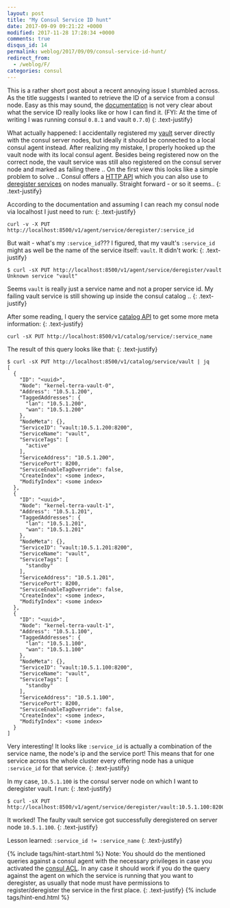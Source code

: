 ```yaml
---
layout: post
title: "My Consul Service ID hunt"
date: 2017-09-09 09:21:22 +0000
modified: 2017-11-28 17:28:34 +0000 
comments: true
disqus_id: 14
permalink: weblog/2017/09/09/consul-service-id-hunt/
redirect_from:
  - /weblog/F/
categories: consul
---
```


This is a rather short post about a recent annoying issue I stumbled across. 
As the title suggests I wanted to retrieve the ID of a service from a consul node. Easy as this may sound, the [documentation](https://www.consul.io/api/agent/service.html#service_id) is not very clear about what the service ID really looks like or how I can find it. 
(FYI: At the time of writing I was running consul `0.8.1` and vault `0.7.0`)
{: .text-justify}
<!--more-->

What actually happened: I accidentally registered my [vault](https://www.vaultproject.io/) server directly with the consul server nodes, but ideally it should be connected to a local consul agent instead. 
After realizing my mistake, I properly hooked up the vault node with its local consul agent. 
Besides being registered now on the correct node, the vault service was still also registered on the consul server node and marked as failing there ..
On the first view this looks like a simple problem to solve .. 
Consul offers a [HTTP API](https://www.consul.io/api/index.html) which you can also use to [deregister services](https://www.consul.io/api/agent/service.html#deregister-service) on nodes manually. 
Straight forward - or so it seems..
{: .text-justify}

According to the documentation and assuming I can reach my consul node via localhost I just need to run: 
{: .text-justify}

```
curl -v -X PUT http://localhost:8500/v1/agent/service/deregister/:service_id
```

But wait - what's my `:service_id`??? I figured, that my vault's `:service_id` might as well be the name of the service itself: `vault`. 
It didn't work:
{: .text-justify}

```
$ curl -sX PUT http://localhost:8500/v1/agent/service/deregister/vault
Unknown service "vault"
```
 
Seems `vault` is really just a service name and not a proper service id. 
My failing vault service is still showing up inside the consul catalog .. 
{: .text-justify}

After some reading, I query the service [catalog API](https://www.consul.io/api/catalog.html#list-services) to get some more meta information:
{: .text-justify}

```
curl -sX PUT http://localhost:8500/v1/catalog/service/:service_name
```

The result of this query looks like that:
{: .text-justify}

```
$ curl -sX PUT http://localhost:8500/v1/catalog/service/vault | jq
[
  {
    "ID": "<uuid>",
    "Node": "kernel-terra-vault-0",
    "Address": "10.5.1.200",
    "TaggedAddresses": {
      "lan": "10.5.1.200",
      "wan": "10.5.1.200"
    },
    "NodeMeta": {},
    "ServiceID": "vault:10.5.1.200:8200",
    "ServiceName": "vault",
    "ServiceTags": [
      "active"
    ],
    "ServiceAddress": "10.5.1.200",
    "ServicePort": 8200,
    "ServiceEnableTagOverride": false,
    "CreateIndex": <some index>,
    "ModifyIndex": <some index>
  },
  {
    "ID": "<uuid>",
    "Node": "kernel-terra-vault-1",
    "Address": "10.5.1.201",
    "TaggedAddresses": {
      "lan": "10.5.1.201",
      "wan": "10.5.1.201"
    },
    "NodeMeta": {},
    "ServiceID": "vault:10.5.1.201:8200",
    "ServiceName": "vault",
    "ServiceTags": [
      "standby"
    ],
    "ServiceAddress": "10.5.1.201",
    "ServicePort": 8200,
    "ServiceEnableTagOverride": false,
    "CreateIndex": <some index>,
    "ModifyIndex": <some index>
  },
  {
    "ID": "<uuid>",
    "Node": "kernel-terra-vault-1",
    "Address": "10.5.1.100",
    "TaggedAddresses": {
      "lan": "10.5.1.100",
      "wan": "10.5.1.100"
    },
    "NodeMeta": {},
    "ServiceID": "vault:10.5.1.100:8200",
    "ServiceName": "vault",
    "ServiceTags": [
      "standby"
    ],
    "ServiceAddress": "10.5.1.100",
    "ServicePort": 8200,
    "ServiceEnableTagOverride": false,
    "CreateIndex": <some index>,
    "ModifyIndex": <some index>
  }
]
```
Very interesting! It looks like `:service_id` is actually a combination of the service name, the node's ip and the service port! 
This means that for one service across the whole cluster every offering node has a unique `:service_id` for that service. 
{: .text-justify}

In my case, `10.5.1.100` is the consul server node on which I want to deregister vault. I run:
{: .text-justify}

```
$ curl -sX PUT http://localhost:8500/v1/agent/service/deregister/vault:10.5.1.100:8200
```

It worked! The faulty vault service got successfully deregistered on server node `10.5.1.100`.
{: .text-justify}

Lesson learned: `:service_id != :service_name`
{: .text-justify}

{% include tags/hint-start.html %}
Note: You should do the mentioned queries against a consul agent with the necessary privileges in case you activated the [consul ACL](https://www.consul.io/docs/guides/acl.html). In any case it should work if you do the query against the agent on which the service is running that you want to deregister, as usually that node must have permissions to register/deregister the service in the first place.
{: .text-justify}
{% include tags/hint-end.html %}

